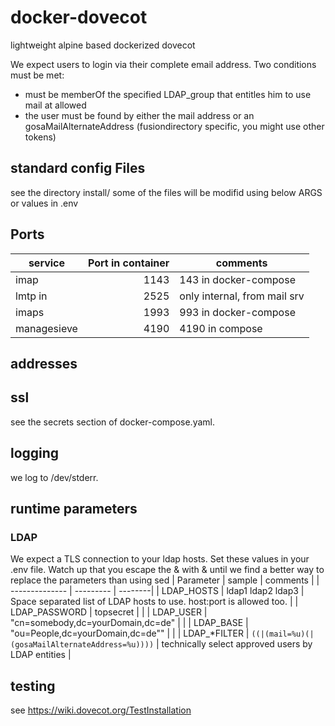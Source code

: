 # docker-dovecot
lightweight alpine based dockerized dovecot

We expect users to login via their complete email address. Two conditions must be met:
- must be memberOf the specified LDAP_group that entitles him to use mail at allowed
- the user must be found by either the mail address or an gosaMailAlternateAddress (fusiondirectory specific, you might use other tokens)

## standard config Files
see the directory install/
some of the files will be modifid using below ARGS or values in .env

## Ports

| service | Port in container| comments |
| -------------- | ---------: | --------|
| imap         | 1143  | 143 in docker-compose |
| lmtp in      | 2525  | only internal, from mail srv |
| imaps        | 1993  | 993 in docker-compose |
| managesieve  | 4190  | 4190 in compose |

## addresses
## ssl
see the secrets section of docker-compose.yaml.
## logging
we log to /dev/stderr.


## runtime parameters
### LDAP
We expect a TLS connection to your ldap hosts.
Set these values in your .env file. Watch up that you escape the & with \& until we find a better way to replace the parameters than using sed
| Parameter | sample | comments |
| -------------- | --------- | --------|
| LDAP_HOSTS | ldap1 ldap2 ldap3 | Space separated list of LDAP hosts to use. host:port is allowed too. |
| LDAP_PASSWORD  | topsecret | |
| LDAP_USER | "cn=somebody,dc=yourDomain,dc=de" |  |
| LDAP_BASE | "ou=People,dc=yourDomain,dc=de"" |  |
| LDAP_*FILTER | ```((|(mail=%u)(|(gosaMailAlternateAddress=%u))))``` | technically select approved users by LDAP entities |


## testing
see https://wiki.dovecot.org/TestInstallation
